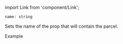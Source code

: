 import Link from 'component/Link';

```flow
name: string
```

Sets the name of the prop that will contain the parcel.

<Link to="/examples/parcelhoc-example">Example</Link>
